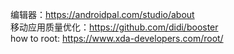 编辑器：https://androidpal.com/studio/about  
移动应用质量优化：https://github.com/didi/booster    
how to root: https://www.xda-developers.com/root/  
